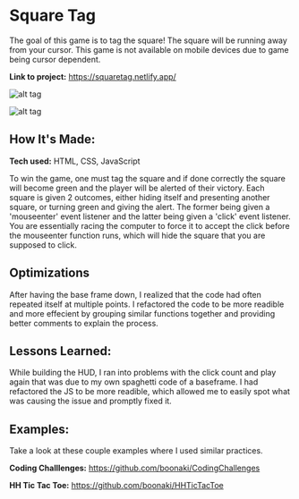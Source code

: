 # Square Tag
The goal of this game is to tag the square! The square will be running away from your cursor.
This game is not available on mobile devices due to game being cursor dependent.

**Link to project:** https://squaretag.netlify.app/

![alt tag](https://user-images.githubusercontent.com/91851563/169212550-78d6a684-4075-4254-96a2-20d65243921d.png)

![alt tag](https://user-images.githubusercontent.com/91851563/169212701-31708918-93c8-4799-ab04-cb6b313ac6d7.png)

## How It's Made:

**Tech used:** HTML, CSS, JavaScript

To win the game, one must tag the square and if done correctly the square will become green and the player will be alerted of their victory. Each square is given 2 outcomes, either hiding itself and presenting another square, or turning green and giving the alert. The former being given a 'mouseenter' event listener and the latter being given a 'click' event listener. You are essentially racing the computer to force it to accept the click before the mouseenter function runs, which will hide the square that you are supposed to click.

## Optimizations

After having the base frame down, I realized that the code had often repeated itself at multiple points. I refactored the code to be more readible and more effecient by grouping similar functions together and providing better comments to explain the process.

## Lessons Learned:

While building the HUD, I ran into problems with the click count and play again that was due to my own spaghetti code of a baseframe. I had refactored the JS to be more readible, which allowed me to easily spot what was causing the issue and promptly fixed it.

## Examples:
Take a look at these couple examples where I used similar practices.

**Coding Challlenges:** https://github.com/boonaki/CodingChallenges

**HH Tic Tac Toe:** https://github.com/boonaki/HHTicTacToe

